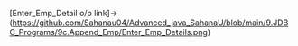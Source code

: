 [Enter_Emp_Detail o/p link]->(https://github.com/Sahanau04/Advanced_java_SahanaU/blob/main/9.JDBC_Programs/9c.Append_Emp/Enter_Emp_Details.png)
